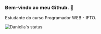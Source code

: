 ### Bem-vindo ao meu Github. 👋

Estudante do curso Programador WEB - IFTO.




![Daniella's status](https://github-readme-stats.vercel.app/api?username=daniellamlima&theme=bear&show_icons=true)
<!--
**daniellamlima/daniellamlima** is a ✨ _special_ ✨ repository because its `README.md` (this file) appears on your GitHub profile.

Here are some ideas to get you started:

- 🔭 I’m currently working on ...
- 🌱 I’m currently learning ...
- 👯 I’m looking to collaborate on ...
- 🤔 I’m looking for help with ...
- 💬 Ask me about ...
- 📫 How to reach me: ...
- 😄 Pronouns: ...
- ⚡ Fun fact: ...
-->
